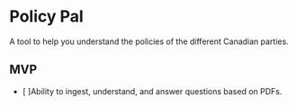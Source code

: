 # Policy Pal
A tool to help you understand the policies of the different Canadian parties.

## MVP
- [ ]Ability to ingest, understand, and answer questions based on PDFs.
